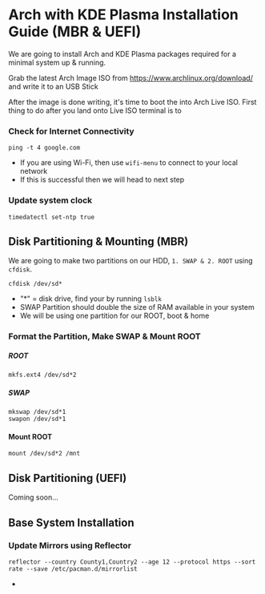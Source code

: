 # Arch with KDE Plasma Installation Guide (MBR & UEFI)

We are going to install Arch and KDE Plasma packages required for a minimal system up & running.

Grab the latest Arch Image ISO from https://www.archlinux.org/download/ and write it to an USB Stick

After the image is done writing, it's time to boot the into Arch Live ISO. First thing to do after you land onto Live ISO terminal is to

### Check for Internet Connectivity
```
ping -t 4 google.com
```
- If you are using Wi-Fi, then use `wifi-menu` to connect to your local network
- If this is successful then we will head to next step

### Update system clock
```
timedatectl set-ntp true
```

## Disk Partitioning & Mounting (MBR)
We are going to make two partitions on our HDD, `1. SWAP & 2. ROOT` using `cfdisk`.
```
cfdisk /dev/sd*
```
 - "*" = disk drive, find your by running `lsblk`
 - SWAP Partition should double the size of RAM available in your system
 - We will be using one partition for our ROOT, boot & home

### Format the Partition, Make SWAP & Mount ROOT
##### ROOT
```
mkfs.ext4 /dev/sd*2
```
##### SWAP
```
mkswap /dev/sd*1
swapon /dev/sd*1
```
#### Mount ROOT
```
mount /dev/sd*2 /mnt
```

## Disk Partitioning (UEFI)
Coming soon...


## Base System Installation

### Update Mirrors using Reflector
```
reflector --country County1,Country2 --age 12 --protocol https --sort rate --save /etc/pacman.d/mirrorlist
```
- 
